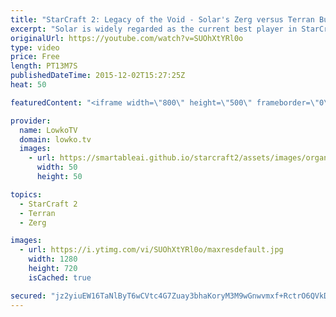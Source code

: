 ```yaml
---
title: "StarCraft 2: Legacy of the Void - Solar's Zerg versus Terran Build Order! (Tutorial)"
excerpt: "Solar is widely regarded as the current best player in StarCraft 2: Legacy of the Void. While the game only came out a couple of weeks ago, he has been dominating the scene with incredible play in all match-ups throughout the beta of the expansion as well. His Zerg versus Terran in particular seems nearly"
originalUrl: https://youtube.com/watch?v=SUOhXtYRl0o
type: video
price: Free
length: PT13M7S
publishedDateTime: 2015-12-02T15:27:25Z
heat: 50

featuredContent: "<iframe width=\"800\" height=\"500\" frameborder=\"0\" src=\"https://www.youtube.com/embed/SUOhXtYRl0o\" allow=\"accelerometer; autoplay; encrypted-media; gyroscope; picture-in-picture\" allowfullscreen></iframe>"

provider:
  name: LowkoTV
  domain: lowko.tv
  images:
    - url: https://smartableai.github.io/starcraft2/assets/images/organizations/lowko.tv-50x50.jpg
      width: 50
      height: 50

topics:
  - StarCraft 2
  - Terran
  - Zerg

images:
  - url: https://i.ytimg.com/vi/SUOhXtYRl0o/maxresdefault.jpg
    width: 1280
    height: 720
    isCached: true

secured: "jz2yiuEW16TaNlByT6wCVtc4G7Zuay3bhaKoryM3M9wGnwvmxf+RctrO6QVkDcQjIFYQsofS0T5N6by+g/urlkJZI4SYZnUHlOIXIEC61sq2CzipqBXGqTFlhvhU2NeLDo5C66minMxibnLA08QCBrHoxDD6cWBZW6sQ9hpJnA1s6JzPaRzZ9WjnP/dR4T+sPSmbZtuZNAzKRkumOzZBowiJfIyRMOY5o+HzRQAMAwCds3eZvI5+yz/JPwqKgcGSmRUlOItPQYblpCY4tQvsIp9QK4WK4YoPRNQqg3ZoAAcO6S3VIqnhZXvLQkYchvfjd54GQwYkdeYfFXQZGKUH2FXlW5Ip5Rtk7IlEDF1ovT+TBKkZob3ZWxA0+vlAa6vMCbRMxH20RdWfnvlUujWWJpmcv/W3VcwpOxWsTjx6jTBX2IL3VHW4ZUovy83GZPt4;AZJ9BN/cMFvh8dmGud79TA=="
---
```



